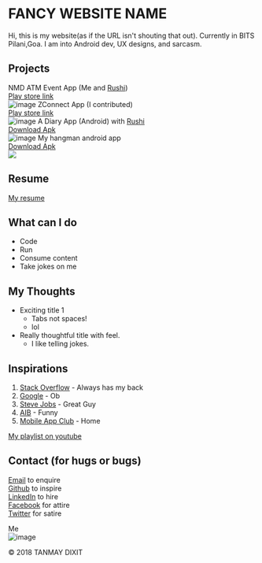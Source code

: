 # **FANCY WEBSITE NAME**

Hi, this is my website(as if the URL isn't shouting that out). Currently in BITS Pilani,Goa. I am into Android dev, UX designs, and sarcasm.       

## Projects

NMD ATM Event App (Me and [Rushi](http://jogdand.com))  
[Play store link](https://play.google.com/store/apps/details?id=com.macbitsgoa.nmd)  
![image](https://lh3.googleusercontent.com/1ZbW3MM72Eg927m3wW4ECZi4t8jLVydPWt9K2dcs6sUgPNhjV_5DGPC5w4fnjHVUnkU=w48)
ZConnect App (I contributed)  
[Play store link](https://play.google.com/store/apps/details?id=com.zconnect.zutto.zconnect&hl)  
![image](https://lh3.googleusercontent.com/bb2cw1-8tzoPWCWccBeNEtKTECAu7MEZugEuwBR6PdbBbcCGQ63XFY1bFf0LvShoAYs=w48)
A Diary App (Android) with [Rushi](http://jogdand.com)  
[Download Apk](https://github.com/tanmaydixit/Diary2.0/raw/master/Diary2.2.apk)  
![image](https://lh5.ggpht.com/kEvCkfWu-Ijx7beQ4RCNPjZGKcY9vf2XSfHlBvpOjs9CFPTWPFubia_YbYMaW2cJyQDR=w48)
My hangman android app    
[Download Apk](https://raw.githubusercontent.com/tanmaydixit/HangmanGame/master/Tmans%20hangman1.2.apk)  
![](https://lh3.googleusercontent.com/IYOk8n7mtmcL_UtUUQ_ggpJxjYzJQX2lNMnNLRpWxFZPJSRUfYAhZX6Gi5zBtEIFcd4=w48)  

## Resume 

[My resume](https://docs.google.com/document/d/1iZYi0MBtGp7GyXt1T__7YTM40x_CFg_1b4vgMY07TPY/edit?usp=drivesdk)  

## What can I do

- Code 
- Run
- Consume content
- Take jokes on me

## **My** Thoughts 

- Exciting title 1
	- Tabs not spaces! 
	- lol
- Really thoughtful title with feel.
	- I like telling jokes.  
	
## Inspirations

1. [Stack Overflow](https://stackoverflow.com/) - Always has my back
2. [Google](https://google.com/) - Ob
3. [Steve Jobs](https://en.wikipedia.org/wiki/Steve_Jobs) - Great Guy
4. [AIB](https://www.youtube.com/user/allindiabakchod) - Funny
5. [Mobile App Club](https://www.facebook.com/MACBITSGoa) - Home   

[My playlist on youtube](https://www.youtube.com/playlist?list=PLgC98Ln8T0Moe0uYIMsAfdngJzDpImgQJ)

## Contact (for hugs or bugs)

[Email][td]     to enquire   
[Github][td1]   to inspire   
[LinkedIn][td2] to hire   
[Facebook][td3] for attire   
[Twitter][td4]  for satire   

[td]: <tanmaydixit110298@gmail.com>
[td1]: <https://www.github.com/tanmaydixit>
[td2]: <https://linkedin.com/in/tanmay-dixit-023325128>
[td3]: <https://www.facebook.com/tanmaydixit1102>
[td4]: <https://twitter.com/Tanmay__Dixit>

Me  
![image](http://www.pngmart.com/files/4/Coder-PNG-Clipart.png)

&copy; 2018 TANMAY DIXIT
	
